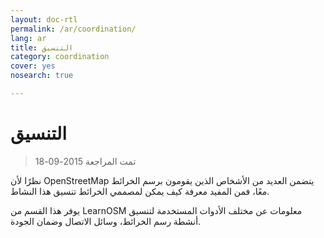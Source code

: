 ```yaml
---
layout: doc-rtl
permalink: /ar/coordination/
lang: ar
title: التنسيق
category: coordination
cover: yes
nosearch: true

---
```


التنسيق
============

> تمت المراجعة 2015-09-18

نظرًا لأن OpenStreetMap يتضمن العديد من الأشخاص الذين يقومون برسم الخرائط معًا، فمن المفيد معرفة كيف يمكن لمصممي الخرائط تنسيق هذا النشاط.

يوفر هذا القسم من LearnOSM معلومات عن مختلف الأدوات المستخدمة لتنسيق أنشطة رسم الخرائط، وسائل الاتصال وضمان الجودة.
